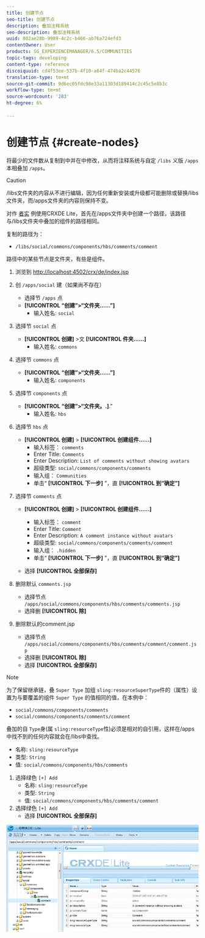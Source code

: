 ```yaml
---
title: 创建节点
seo-title: 创建节点
description: 叠加注释系统
seo-description: 叠加注释系统
uuid: 802ae28b-9989-4c2c-b466-ab76a724efd3
contentOwner: User
products: SG_EXPERIENCEMANAGER/6.5/COMMUNITIES
topic-tags: developing
content-type: reference
discoiquuid: cd4f53ee-537b-4f10-a64f-474ba2c44576
translation-type: tm+mt
source-git-commit: 9d6ec05fdc98e33a11303d189414c2c45c5e8b3c
workflow-type: tm+mt
source-wordcount: '283'
ht-degree: 6%

---
```



# 创建节点 {#create-nodes}

将最少的文件数从复制到中并在中修改，从而将注释系统与自定 `/libs` 义版 `/apps` 本相叠加 `/apps`。

>[!CAUTION]
>
>/libs文件夹的内容从不进行编辑，因为任何重新安装或升级都可能删除或替换/libs文件夹，而/apps文件夹的内容则保持不变。


对作 [者实](../../help/sites-developing/developing-with-crxde-lite.md) 例使用CRXDE Lite，首先在/apps文件夹中创建一个路径，该路径与/libs文件夹中叠加的组件的路径相同。

复制的路径为：

* `/libs/social/commons/components/hbs/comments/comment`

路径中的某些节点是文件夹，有些是组件。

1. 浏览到 [http://localhost:4502/crx/de/index.jsp](http://localhost:4502/crx/de/index.jsp)
1. 创 `/apps/social` 建（如果尚不存在）
   * 选择节 `/apps` 点
   * **[!UICONTROL “创建”>“文件夹……”]**
      * 输入姓名: `social`
1. 选择节 `social` 点
   * **[!UICONTROL 创建]** >文 **[!UICONTROL 件夹……]**
      * 输入姓名: `commons`
1. 选择节 `commons` 点
   * **[!UICONTROL “创建”>“文件夹……”]**
      * 输入姓名: `components`
1. 选择节 `components` 点
   * **[!UICONTROL “创建”>“文件夹。.]**.”
      * 输入姓名: `hbs`
1. 选择节 `hbs` 点
   * **[!UICONTROL 创建]** > **[!UICONTROL 创建组件……]**
      * 输入标签： `comments`
      * Enter Title: `Comments`
      * Enter Description: `List of comments without showing avatars`
      * 超级类型: `social/commons/components/comments`
      * 输入组： `Communities`
      * 单击“ **[!UICONTROL 下一步]** ”，直 **[!UICONTROL 到“确定”]**
1. 选择节 `comments` 点

   * **[!UICONTROL 创建]** > **[!UICONTROL 创建组件……]**

      * 输入标签： `comment`
      * Enter Title: `Comment`
      * Enter Description: `A comment instance without avatars`
      * 超级类型: `social/commons/components/comments/comment`
      * 输入组： `.hidden`
      * 单击“ **[!UICONTROL 下一步]** ”，直 **[!UICONTROL 到“确定”]**
   * 选择 **[!UICONTROL 全部保存]**
1. 删除默认 `comments.jsp`
   * 选择节点 `/apps/social/commons/components/hbs/comments/comments.jsp`
   * 选择删 **[!UICONTROL 除]**
1. 删除默认的comment.jsp
   * 选择节点 `/apps/social/commons/components/hbs/comments/comment/comment.jsp`
   * 选择删 **[!UICONTROL 除]**
   * 选择 **[!UICONTROL 全部保存]**

>[!NOTE]
>
>为了保留继承链，叠 `Super Type` 加组 `sling:resourceSuperType`件的（属性）设置为与要覆盖的组件 `Super Type` 的值相同的值，在本例中：
>
>* `social/commons/components/comments`
>* `social/commons/components/comments/comment`

>



叠加的自 `Type`身(属 `sling:resourceType`性)必须是相对的自引用，这样在/apps中找不到的任何内容就会在/libs中查找。
* 名称: `sling:resourceType`
* 类型: `String`
* 值: `social/commons/components/hbs/comments`

1. 选择绿色 `[+] Add`
   * 名称: `sling:resourceType`
   * 类型: `String`
   * 值: `social/commons/components/hbs/comments/comment`
1. 选择绿色 `[+] Add`
   * 选择 **[!UICONTROL 全部保存]**

![create-nodes](assets/create-nodes.png)


